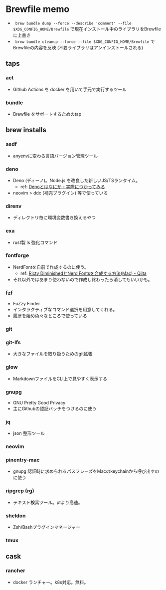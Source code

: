 # Brewfile memo
- ` brew bundle dump --force --describe 'comment' --file $XDG_CONFIG_HOME/Brewfile` で現在インストール中のライブラリをBrewfileに上書き
- ` brew bundle cleanup --force --file $XDG_CONFIG_HOME/Brewfile` でBrewfileの内容を反映 (不要ライブラリはアンインストールされる)
## taps
### act
- Github Actions を docker を用いて手元で実行するツール 
### bundle
- Brewfile をサポートするためのtap

## brew installs
### asdf
- anyenvに変わる言語バージョン管理ツール
### deno
- Deno (ディーノ)。Node.js を改良した新しいJS/TSランタイム。
  - ref: [Denoとはなにか - 実際につかってみる](https://qiita.com/azukiazusa/items/8238c0c68ed525377883)
- neovim > ddc (補完プラグイン) 等で使っている
### direnv
- ディレクトリ毎に環境変数書き換えるやつ
### exa
- rust製 ls 強化コマンド
### fontforge
- NerdFontを自前で作成するのに使う。
  - ref: [Ricty DiminishedとNerd Fontsを合成する方法(Mac) - Qiita](https://qiita.com/uhooi/items/dc9a9657f1706283753b)
- それ以外ではあまり使わないので作成し終わったら消してもいいかも。
### fzf
- FuZzy Finder
- インタラクティブなコマンド選択を用意してくれる。
- 履歴を始め色々なところで使っている
### git
### git-lfs
- 大きなファイルを取り扱うためのgit拡張
### glow
- MarkdownファイルをCLI上で見やすく表示する
### gnupg
- GNU Pretty Good Privacy
- 主にGithubの認証バッチをつけるのに使う
### jq
- json 整形ツール
### neovim
### pinentry-mac
- gnupg 認証時に求められるパスフレーズをMacのkeychainから呼び出すのに使う
### ripgrep (rg)
- テキスト検索ツール。ptより高速。
### sheldon
- Zsh/Bashプラグインマネージャー
### tmux

## cask
### rancher
- docker ランチャー。k8s対応。無料。
